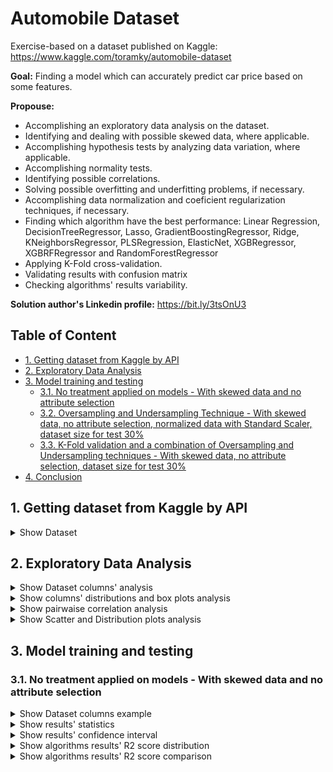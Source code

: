 # Automobile Dataset

Exercise-based on a dataset published on Kaggle: https://www.kaggle.com/toramky/automobile-dataset

**Goal:** Finding a model which can  accurately predict car price based on some features.

**Propouse:**

- Accomplishing an exploratory data analysis on the dataset.
- Identifying and dealing with possible skewed data, where applicable.
- Accomplishing hypothesis tests by analyzing data variation, where applicable.
- Accomplishing normality tests.
- Identifying possible correlations.
- Solving possible overfitting and underfitting problems, if necessary.
- Accomplishing data normalization and coeficient regularization techniques, if necessary.
- Finding which algorithm have the best performance: Linear Regression, DecisionTreeRegressor, Lasso, GradientBoostingRegressor, Ridge, KNeighborsRegressor, PLSRegression, ElasticNet, XGBRegressor, XGBRFRegressor and RandomForestRegressor
- Applying K-Fold cross-validation.
- Validating results with confusion matrix
- Checking algorithms' results variability.

**Solution author's Linkedin profile:** https://bit.ly/3tsOnU3

## Table of Content
- [1. Getting dataset from Kaggle by API](https://github.com/TheVini/DataScience/blob/master/regression/automobile/README.md#1-getting-dataset-from-kaggle-by-api)
- [2. Exploratory Data Analysis](https://github.com/TheVini/DataScience/blob/master/regression/automobile/README.md#2-exploratory-data-analysis)
- [3. Model training and testing](https://github.com/TheVini/DataScience/blob/master/regression/automobile/README.md#3-model-training-and-testing)
  * [3.1. No treatment applied on models - With skewed data and no attribute selection]()
  * [3.2. Oversampling and Undersampling Technique - With skewed data, no attribute selection, normalized data with Standard Scaler, dataset size for test 30%]()
  * [3.3. K-Fold validation and a combination of Oversampling and Undersampling techniques - With skewed data, no attribute selection, dataset size for test 30%]()
- [4. Conclusion]()

## 1. Getting dataset from Kaggle by API

<details><summary>Show Dataset</summary>
<p align="center">
  <img src="https://github.com/TheVini/DataScience/blob/master/regression/automobile/src/Image_001.png" width="1050">
</p>
</details>

## 2. Exploratory Data Analysis

<details><summary>Show Dataset columns' analysis</summary>
<ul>
<li> There is nullable columns, BUT there is another character doing the same thing, the "?", as shown in the Kaggle dataset discription, as well as many columns are described as "object" type just because this "?" represanting the nullable values, but this columns are or int64 either float64, this is not real for all "object" type columns but it is reall including for the response variable column. It proves:
<ol>
 <li> There is null data, so there is the need to delete elements/columns or to add data by interpolation, mean, or mode.
 <li> There is the need to cast some columns.
</ol>
<li> Between explicative variables, there are some qualitative variables ("object" type), quantiative ones - discrete (most of them of "int64" type) and continuous (most of them of "float64").
<li> Afterwards, it was noticed it is necessary to apply data normalization technique to some columns.
</ul>
<p align="center">
  <img src="https://github.com/TheVini/DataScience/blob/master/regression/automobile/src/Image_002.png" height="500">
  <img src="https://github.com/TheVini/DataScience/blob/master/regression/automobile/src/Image_003.png" height="200">
</p>
</details>

<details><summary>Show columns' distributions and box plots analysis</summary>
 <ul>
<li> There is some skewed data, it can be seen on some columns histogram and on theis boxplots below.
</ul>
<p align="center">
  <img src="https://github.com/TheVini/DataScience/blob/master/regression/automobile/src/Image_004.png" width="950">
  <img src="https://github.com/TheVini/DataScience/blob/master/regression/automobile/src/Image_005.png" width="950">
  <img src="https://github.com/TheVini/DataScience/blob/master/regression/automobile/src/Image_006.png" width="950">
  <img src="https://github.com/TheVini/DataScience/blob/master/regression/automobile/src/Image_007.png" width="950">
  <img src="https://github.com/TheVini/DataScience/blob/master/regression/automobile/src/Image_008.png" width="950">
  <img src="https://github.com/TheVini/DataScience/blob/master/regression/automobile/src/Image_009.png" width="950">
  <img src="https://github.com/TheVini/DataScience/blob/master/regression/automobile/src/Image_010.png" width="950">
  <img src="https://github.com/TheVini/DataScience/blob/master/regression/automobile/src/Image_011.png" width="950">
  <img src="https://github.com/TheVini/DataScience/blob/master/regression/automobile/src/Image_012.png" width="950">
  <img src="https://github.com/TheVini/DataScience/blob/master/regression/automobile/src/Image_013.png" width="950">
  <img src="https://github.com/TheVini/DataScience/blob/master/regression/automobile/src/Image_014.png" width="950">
  <img src="https://github.com/TheVini/DataScience/blob/master/regression/automobile/src/Image_015.png" width="950">
  <img src="https://github.com/TheVini/DataScience/blob/master/regression/automobile/src/Image_016.png" width="950">
  <img src="https://github.com/TheVini/DataScience/blob/master/regression/automobile/src/Image_017.png" width="950">
  <img src="https://github.com/TheVini/DataScience/blob/master/regression/automobile/src/Image_018.png" width="950">
  <img src="https://github.com/TheVini/DataScience/blob/master/regression/automobile/src/Image_019.png" width="950">
  <img src="https://github.com/TheVini/DataScience/blob/master/regression/automobile/src/Image_020.png" width="950">
  <img src="https://github.com/TheVini/DataScience/blob/master/regression/automobile/src/Image_021.png" width="950">
  <img src="https://github.com/TheVini/DataScience/blob/master/regression/automobile/src/Image_022.png" width="950">
  <img src="https://github.com/TheVini/DataScience/blob/master/regression/automobile/src/Image_023.png" width="950">
  <img src="https://github.com/TheVini/DataScience/blob/master/regression/automobile/src/Image_024.png" width="450">
</p>
</details>

<details><summary>Show pairwaise correlation analysis</summary>
 <ul>
<li> The heatmap for Pearson correlation table below proves there is a diversity of correlation level, according to Evans classification, Evans (1996, also http://leg.ufpr.br/~silvia/CE003/node74.html, on Brazilian portuguese)
</ul>
<p align="center">
  <img src="https://github.com/TheVini/DataScience/blob/master/regression/automobile/src/Image_025.png" width="850">
</p>
</details>

<details><summary>Show Scatter and Distribution plots analysis</summary>
<ul>
<li> In pairwise relationships graphics below, it's seen that the strongest object column("num-of-cylinders") delivers a small considerable division between classes of the other variables.
</ul>
<p align="center">
  <img src="https://github.com/TheVini/DataScience/blob/master/regression/automobile/src/Image_026.png" width="850">
</p>
</details>

## 3. Model training and testing

### 3.1. No treatment applied on models - With skewed data and no attribute selection

<details><summary>Show Dataset columns example</summary>
<p>Explicative variables (top image) and response variable (bottom image)</p>
<p align="center">
  <img src="https://github.com/TheVini/DataScience/blob/master/regression/automobile/src/Image_027.png" height="150">
  <img src="https://github.com/TheVini/DataScience/blob/master/regression/automobile/src/Image_028.png" height="150">
</p>
</details>

<details><summary>Show results' statistics</summary>
<p align="center">
  <img src="https://github.com/TheVini/DataScience/blob/master/regression/automobile/src/Image_029.png" width="350">
</p>
</details>

<details><summary>Show results' confidence interval</summary>
<p align="center">
  <img src="https://github.com/TheVini/DataScience/blob/master/regression/automobile/src/Image_030.png" width="650">
</p>
</details>

<details><summary>Show algorithms results' R2 score distribution</summary>
<p align="center">
  <img src="https://github.com/TheVini/DataScience/blob/master/regression/automobile/src/Image_031.png" width="850">
</p>
</details>

<details><summary>Show algorithms results' R2 score comparison</summary>
<p align="center">
  <img src="https://github.com/TheVini/DataScience/blob/master/regression/automobile/src/Image_032.png" width="550">
</p>
</details>
